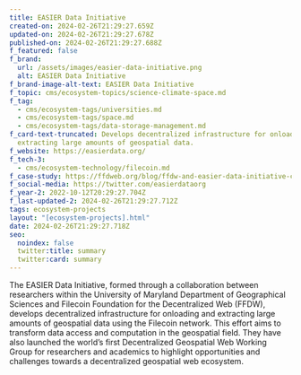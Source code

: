 ```yaml
---
title: EASIER Data Initiative
created-on: 2024-02-26T21:29:27.659Z
updated-on: 2024-02-26T21:29:27.678Z
published-on: 2024-02-26T21:29:27.688Z
f_featured: false
f_brand:
  url: /assets/images/easier-data-initiative.png
  alt: EASIER Data Initiative
f_brand-image-alt-text: EASIER Data Initiative
f_topic: cms/ecosystem-topics/science-climate-space.md
f_tag:
  - cms/ecosystem-tags/universities.md
  - cms/ecosystem-tags/space.md
  - cms/ecosystem-tags/data-storage-management.md
f_card-text-truncated: Develops decentralized infrastructure for onloading and
  extracting large amounts of geospatial data.
f_website: https://easierdata.org/
f_tech-3:
  - cms/ecosystem-technology/filecoin.md
f_case-study: https://ffdweb.org/blog/ffdw-and-easier-data-initiative-collaborate-to-upload-spatial-data-to-filecoin-network/
f_social-media: https://twitter.com/easierdataorg
f_year-2: 2022-10-12T20:29:27.704Z
f_last-updated-2: 2024-02-26T21:29:27.712Z
tags: ecosystem-projects
layout: "[ecosystem-projects].html"
date: 2024-02-26T21:29:27.718Z
seo:
  noindex: false
  twitter:title: summary
  twitter:card: summary
---
```

The EASIER Data Initiative, formed through a collaboration between researchers within the University of Maryland Department of Geographical Sciences and Filecoin Foundation for the Decentralized Web (FFDW), develops decentralized infrastructure for onloading and extracting large amounts of geospatial data using the Filecoin network. This effort aims to transform data access and computation in the geospatial field. They have also launched the world’s first Decentralized Geospatial Web Working Group for researchers and academics to highlight opportunities and challenges towards a decentralized geospatial web ecosystem.